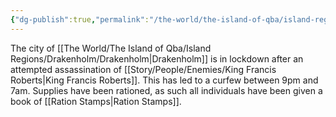 ```yaml
---
{"dg-publish":true,"permalink":"/the-world/the-island-of-qba/island-regions/drakenholm/drakenholm-in-lockdown/"}
---
```


The city of [[The World/The Island of Qba/Island Regions/Drakenholm/Drakenholm\|Drakenholm]] is in lockdown after an attempted assassination of [[Story/People/Enemies/King Francis Roberts\|King Francis Roberts]].
This has led to a curfew between 9pm and 7am.
Supplies have been rationed, as such all individuals have been given a book of [[Ration Stamps\|Ration Stamps]].